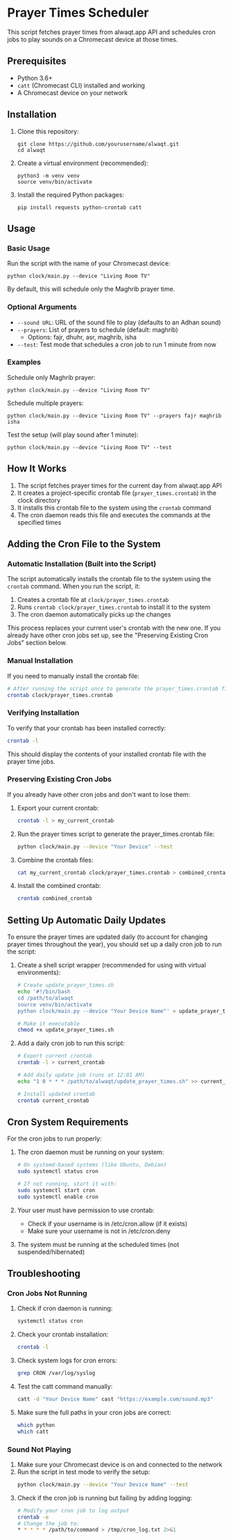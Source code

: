 # Prayer Times Scheduler

This script fetches prayer times from alwaqt.app API and schedules cron jobs to play sounds on a Chromecast device at those times.

## Prerequisites

- Python 3.6+
- `catt` (Chromecast CLI) installed and working
- A Chromecast device on your network

## Installation

1. Clone this repository:

   ```
   git clone https://github.com/yourusername/alwaqt.git
   cd alwaqt
   ```

2. Create a virtual environment (recommended):

   ```
   python3 -m venv venv
   source venv/bin/activate
   ```

3. Install the required Python packages:
   ```
   pip install requests python-crontab catt
   ```

## Usage

### Basic Usage

Run the script with the name of your Chromecast device:

```
python clock/main.py --device "Living Room TV"
```

By default, this will schedule only the Maghrib prayer time.

### Optional Arguments

- `--sound URL`: URL of the sound file to play (defaults to an Adhan sound)
- `--prayers`: List of prayers to schedule (default: maghrib)
  - Options: fajr, dhuhr, asr, maghrib, isha
- `--test`: Test mode that schedules a cron job to run 1 minute from now

### Examples

Schedule only Maghrib prayer:

```
python clock/main.py --device "Living Room TV"
```

Schedule multiple prayers:

```
python clock/main.py --device "Living Room TV" --prayers fajr maghrib isha
```

Test the setup (will play sound after 1 minute):

```
python clock/main.py --device "Living Room TV" --test
```

## How It Works

1. The script fetches prayer times for the current day from alwaqt.app API
2. It creates a project-specific crontab file (`prayer_times.crontab`) in the clock directory
3. It installs this crontab file to the system using the `crontab` command
4. The cron daemon reads this file and executes the commands at the specified times

## Adding the Cron File to the System

### Automatic Installation (Built into the Script)

The script automatically installs the crontab file to the system using the `crontab` command. When you run the script, it:

1. Creates a crontab file at `clock/prayer_times.crontab`
2. Runs `crontab clock/prayer_times.crontab` to install it to the system
3. The cron daemon automatically picks up the changes

This process replaces your current user's crontab with the new one. If you already have other cron jobs set up, see the "Preserving Existing Cron Jobs" section below.

### Manual Installation

If you need to manually install the crontab file:

```bash
# After running the script once to generate the prayer_times.crontab file
crontab clock/prayer_times.crontab
```

### Verifying Installation

To verify that your crontab has been installed correctly:

```bash
crontab -l
```

This should display the contents of your installed crontab file with the prayer time jobs.

### Preserving Existing Cron Jobs

If you already have other cron jobs and don't want to lose them:

1. Export your current crontab:

   ```bash
   crontab -l > my_current_crontab
   ```

2. Run the prayer times script to generate the prayer_times.crontab file:

   ```bash
   python clock/main.py --device "Your Device" --test
   ```

3. Combine the crontab files:

   ```bash
   cat my_current_crontab clock/prayer_times.crontab > combined_crontab
   ```

4. Install the combined crontab:
   ```bash
   crontab combined_crontab
   ```

## Setting Up Automatic Daily Updates

To ensure the prayer times are updated daily (to account for changing prayer times throughout the year), you should set up a daily cron job to run the script:

1. Create a shell script wrapper (recommended for using with virtual environments):

   ```bash
   # Create update_prayer_times.sh
   echo '#!/bin/bash
   cd /path/to/alwaqt
   source venv/bin/activate
   python clock/main.py --device "Your Device Name"' > update_prayer_times.sh

   # Make it executable
   chmod +x update_prayer_times.sh
   ```

2. Add a daily cron job to run this script:

   ```bash
   # Export current crontab
   crontab -l > current_crontab

   # Add daily update job (runs at 12:01 AM)
   echo "1 0 * * * /path/to/alwaqt/update_prayer_times.sh" >> current_crontab

   # Install updated crontab
   crontab current_crontab
   ```

## Cron System Requirements

For the cron jobs to run properly:

1. The cron daemon must be running on your system:

   ```bash
   # On systemd-based systems (like Ubuntu, Debian)
   sudo systemctl status cron

   # If not running, start it with:
   sudo systemctl start cron
   sudo systemctl enable cron
   ```

2. Your user must have permission to use crontab:

   - Check if your username is in /etc/cron.allow (if it exists)
   - Make sure your username is not in /etc/cron.deny

3. The system must be running at the scheduled times (not suspended/hibernated)

## Troubleshooting

### Cron Jobs Not Running

1. Check if cron daemon is running:

   ```bash
   systemctl status cron
   ```

2. Check your crontab installation:

   ```bash
   crontab -l
   ```

3. Check system logs for cron errors:

   ```bash
   grep CRON /var/log/syslog
   ```

4. Test the catt command manually:

   ```bash
   catt -d "Your Device Name" cast "https://example.com/sound.mp3"
   ```

5. Make sure the full paths in your cron jobs are correct:
   ```bash
   which python
   which catt
   ```

### Sound Not Playing

1. Make sure your Chromecast device is on and connected to the network
2. Run the script in test mode to verify the setup:
   ```bash
   python clock/main.py --device "Your Device Name" --test
   ```
3. Check if the cron job is running but failing by adding logging:
   ```bash
   # Modify your cron job to log output
   crontab -e
   # Change the job to:
   * * * * * /path/to/command > /tmp/cron_log.txt 2>&1

   ```

